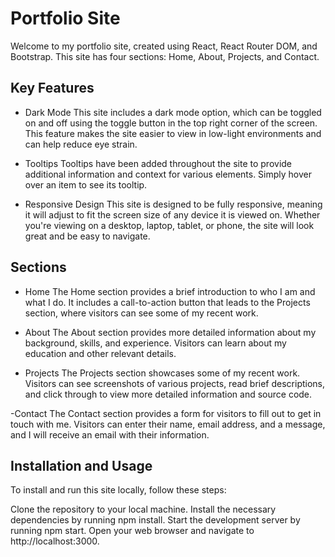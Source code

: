# Portfolio Site
Welcome to my portfolio site, created using React, React Router DOM, and Bootstrap. This site has four sections: Home, About, Projects, and Contact.

## Key Features
- Dark Mode
This site includes a dark mode option, which can be toggled on and off using the toggle button in the top right corner of the screen. This feature makes the site easier to view in low-light environments and can help reduce eye strain.

- Tooltips
Tooltips have been added throughout the site to provide additional information and context for various elements. Simply hover over an item to see its tooltip.

- Responsive Design
This site is designed to be fully responsive, meaning it will adjust to fit the screen size of any device it is viewed on. Whether you're viewing on a desktop, laptop, tablet, or phone, the site will look great and be easy to navigate.

## Sections
- Home
The Home section provides a brief introduction to who I am and what I do. It includes a call-to-action button that leads to the Projects section, where visitors can see some of my recent work.

- About
The About section provides more detailed information about my background, skills, and experience. Visitors can learn about my education and other relevant details.

- Projects
The Projects section showcases some of my recent work. Visitors can see screenshots of various projects, read brief descriptions, and click through to view more detailed information and source code.

-Contact
The Contact section provides a form for visitors to fill out to get in touch with me. Visitors can enter their name, email address, and a message, and I will receive an email with their information.

## Installation and Usage
To install and run this site locally, follow these steps:

Clone the repository to your local machine.
Install the necessary dependencies by running npm install.
Start the development server by running npm start.
Open your web browser and navigate to http://localhost:3000.
